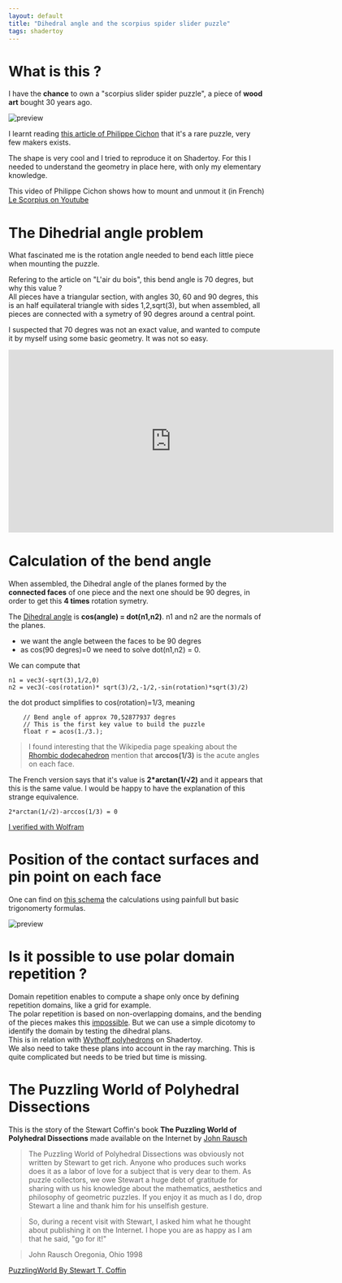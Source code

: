 ```yaml
---
layout: default
title: "Dihedral angle and the scorpius spider slider puzzle"
tags: shadertoy
---
```


# What is this ?

I have the **chance** to own a "scorpius slider spider puzzle", a piece of **wood art** bought 30 years ago.

![preview](https://static.blog4ever.com/2008/06/213622/artfichier_213622_8769121_202010012502419.png)

I learnt reading [this article of Philippe Cichon](https://www.lairdubois.fr/creations/14279-le-scorpius.html) that it's a rare puzzle, very few makers exists.

The shape is very cool and I tried to reproduce it on Shadertoy. For this I needed to understand the geometry in place here, with only my elementary knowledge. 

This video of Philippe Cichon shows how to mount and unmout it (in French)
[Le Scorpius on Youtube](https://www.youtube.com/watch?time_continue=13&v=2orJ6rTSx2s&feature=emb_logo)

# The Dihedrial angle problem

What fascinated me is the rotation angle needed to bend each little piece when mounting the puzzle.

Refering to the article on "L'air du bois", this bend angle is 70 degres, but why this value ?  
All pieces have a triangular section, with angles 30, 60 and 90 degres, this is an half equilateral triangle with sides 1,2,sqrt(3), but when assembled, all pieces are connected with a symetry of 90 degres around a central point.

I suspected that 70 degres was not an exact value, and wanted to compute it by myself using some basic geometry. It was not so easy.

<iframe width="640" height="360" frameborder="0" src="https://www.shadertoy.com/embed/Nlf3W2?gui=true&t=10&paused=true&muted=false" allowfullscreen></iframe>

# Calculation of the bend angle

When assembled, the Dihedral angle of the planes formed by the **connected faces** of one piece and the next one should be 90 degres, in order to get this **4 times** rotation symetry.

The [Dihedral angle](https://mathworld.wolfram.com/DihedralAngle.html) is **cos(angle) = dot(n1,n2)**. n1 and n2 are the normals of the planes.
- we want the angle between the faces to be 90 degres
- as cos(90 degres)=0 we need to solve dot(n1,n2) = 0.

We can compute that  
```
n1 = vec3(-sqrt(3),1/2,0)  
n2 = vec3(-cos(rotation)* sqrt(3)/2,-1/2,-sin(rotation)*sqrt(3)/2)
```
the dot product simplifies to cos(rotation)=1/3, meaning 
```
    // Bend angle of approx 70,52877937 degres
    // This is the first key value to build the puzzle
    float r = acos(1./3.);
```

>I found interesting that the Wikipedia page speaking about the [Rhombic dodecahedron](https://en.wikipedia.org/wiki/Rhombic_dodecahedron) mention that **arccos(1/3)** is the acute angles on each face.

The French version says that it's value is **2*arctan(1/√2)** and it appears that this is the same value. I would be happy to have the explanation of this strange equivalence.

```
2*arctan(1/√2)-arccos(1/3) = 0
```

[I verified with Wolfram](https://www.wolframalpha.com/input/?i=2*arctan%281%2F%E2%88%9A2%29-arccos%281%2F3%29)

# Position of the contact surfaces and pin point on each face

One can find on [this schema](https://sylvain69780.github.io/assets/images/scorpius_puzzle.svg) the calculations using painfull but basic trigonomerty formulas.

![preview](https://sylvain69780.github.io/assets/images/scorpius_puzzle.svg)

# Is it possible to use polar domain repetition ?

Domain repetition enables to compute a shape only once by defining repetition domains, like a grid for example.  
The polar repetition is based on non-overlapping domains, and the bending of the pieces makes this [impossible](https://www.shadertoy.com/view/slfGDf). But we can use a simple dicotomy to identify the domain by testing the dihedral plans.  
This is in relation with [Wythoff polyhedrons](https://www.shadertoy.com/results?query=tag%3Dwythoff) on Shadertoy.  
We also need to take these plans into account in the ray marching. This is quite complicated but needs to be tried but time is missing.

# The Puzzling World of Polyhedral Dissections

This is the story of the Stewart Coffin's book **The Puzzling World of Polyhedral Dissections** made available on the Internet by [John Rausch](https://www.puzzle-place.com/wiki/John_Rausch)

>The Puzzling World of Polyhedral Dissections was obviously not written by Stewart to get rich. Anyone who produces such works does it as a labor of love for a subject that is very dear to them. As puzzle collectors, we owe Stewart a huge debt of gratitude for sharing with us his knowledge about the mathematics, aesthetics and philosophy of geometric puzzles. If you enjoy it as much as I do, drop Stewart a line and thank him for his unselfish gesture.

>So, during a recent visit with Stewart, I asked him what he thought about publishing it on the Internet. I hope you are as happy as I am that he said, "go for it!"

>John Rausch
>Oregonia, Ohio 1998

[PuzzlingWorld By Stewart T. Coffin](https://johnrausch.com/PuzzlingWorld/contents.htm)
